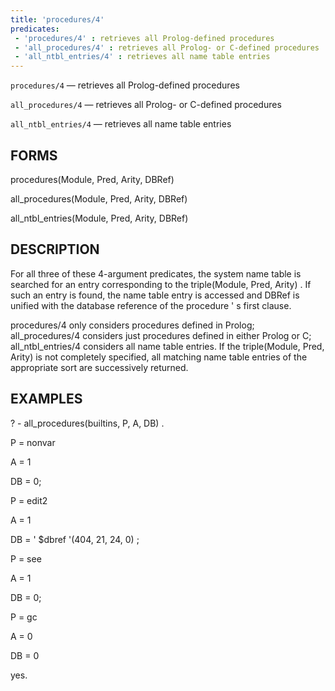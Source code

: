 ```yaml
---
title: 'procedures/4'
predicates:
 - 'procedures/4' : retrieves all Prolog-defined procedures
 - 'all_procedures/4' : retrieves all Prolog- or C-defined procedures
 - 'all_ntbl_entries/4' : retrieves all name table entries
---
```

`procedures/4` — retrieves all Prolog-defined procedures

`all_procedures/4` — retrieves all Prolog- or C-defined procedures

`all_ntbl_entries/4` — retrieves all name table entries


## FORMS

procedures(Module, Pred, Arity, DBRef)

all_procedures(Module, Pred, Arity, DBRef)

all_ntbl_entries(Module, Pred, Arity, DBRef)


## DESCRIPTION

For all three of these 4-argument predicates, the system name table is searched for an entry corresponding to the triple(Module, Pred, Arity) . If such an entry is found, the name table entry is accessed and DBRef is unified with the database reference of the procedure ' s first clause.

procedures/4 only considers procedures defined in Prolog; all_procedures/4 considers just procedures defined in either Prolog or C; all_ntbl_entries/4 considers all name table entries. If the triple(Module, Pred, Arity) is not completely specified, all matching name table entries of the appropriate sort are successively returned.


## EXAMPLES

? - all_procedures(builtins, P, A, DB) .

P = nonvar

A = 1

DB = 0;


P = edit2

A = 1

DB = ' $dbref '(404, 21, 24, 0) ;


P = see

A = 1

DB = 0;


P = gc

A = 0

DB = 0


yes.



